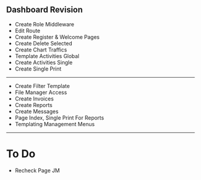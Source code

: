 ## Dashboard Revision

- Create Role Middleware
- Edit Route
- Create Register & Welcome Pages
- Create Delete Selected
- Create Chart Traffics
- Template Activities Global
- Create Activities Single
- Create Single Print
--------------------------------------------------
- Create Filter Template
- File Manager Access
- Create Invoices
- Create Reports
- Create Messages
- Page Index, Single Print For Reports
- Templating Management Menus
--------------------------------------------------

# To Do
- Recheck Page JM
